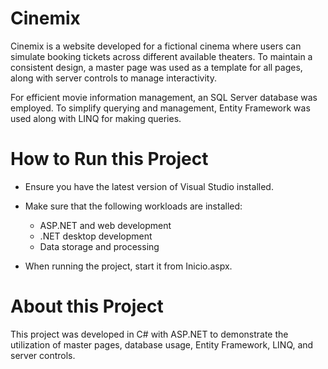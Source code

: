 # Cinemix

Cinemix is a website developed for a fictional cinema where users can simulate booking tickets across different available theaters. To maintain a consistent design, a master page was used as a template for all pages, along with server controls to manage interactivity.

For efficient movie information management, an SQL Server database was employed. To simplify querying and management, Entity Framework was used along with LINQ for making queries.

# How to Run this Project

- Ensure you have the latest version of Visual Studio installed.

- Make sure that the following workloads are installed:

  - ASP.NET and web development
  - .NET desktop development
  - Data storage and processing

- When running the project, start it from Inicio.aspx.

# About this Project

This project was developed in C# with ASP.NET to demonstrate the utilization of master pages, database usage, Entity Framework, LINQ, and server controls.
